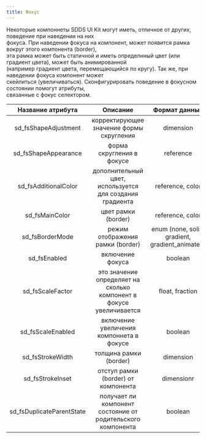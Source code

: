 ```yaml
---
title: Фокус
---
```


Некоторые компоннеты SDDS UI Kit могут иметь, отличное от других, поведение при наведении на них  
фокуса. При наведении фокуса на компонент, может появится рамка вокруг этого компонента (border),  
эта рамка может быть статичной и иметь определнный цвет (или градиент цвета), может быть анимированной  
(например градиент цвета, перемещающийся по кругу). Так же, при наведении фокуса компонент может  
скейлиться (увеличиваться). Сконфигурировать поведение в фокусном состоянии помогут атрибуты,  
связанные с фокус селектором.  

|Название атрибута|Описание|Формат данных|
|:-:|:-:|:-:|
|sd_fsShapeAdjustment|корректирующее значение формы скругления|dimension|
|sd_fsShapeAppearance|форма скругления в фокусе|reference|
|sd_fsAdditionalColor|дополнительный цвет, используется для создания градиента|reference, color|
|sd_fsMainColor|цвет рамки (border)|reference, color|
|sd_fsBorderMode|режим отображения рамки (border)| enum (none, solid, gradient, gradient_animated)|
|sd_fsEnabled|включение фокуса|boolean|
|sd_fsScaleFactor|это значение определяет на сколько компонент в фокусе увеличивается|float, fraction|
|sd_fsScaleEnabled|включение увеличения компоннета в фокусе|boolean|
|sd_fsStrokeWidth|толщина рамки (border)|dimension|
|sd_fsStrokeInset|отступ рамки (border) от компонента|dimensionr|
|sd_fsDuplicateParentState|получает ли компонент состояние от родительского компонента|boolean|
